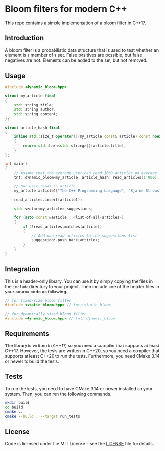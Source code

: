 
# Bloom filters for modern C++

This repo contains a simple implementation of a bloom filter in C++17.

## Introduction

A bloom filter is a probabilistic data structure that is used to test whether an element is a member of a set. False positives are possible, but false negatives are not. Elements can be added to the set, but not removed.

## Usage

```cpp
#include <dynamic_bloom.hpp>

struct my_article final
{
    std::string title;
    std::string author;
    std::string content;
};

struct article_hash final
{
    inline std::size_t operator()(my_article const& article) const noexcept
    {
        return std::hash<std::string>{}(article.title);
    }
};

int main()
{
    // Assume that the average user can read 1000 articles on average.
    tnt::dynamic_bloom<my_article, article_hash> read_articles(1'000);

    // Our user reads an article.
    my_article article1{"The C++ Programming Language", "Bjarne Stroustrup", "The C++ Programming Language is a computer programming book first published in October 1985."};

    read_articles.insert(article1);

    std::vector<my_article> suggestions;

    for (auto const &article : <list-of-all-articles>)
    {
        if (!read_articles.matches(article))
        {
            // Add non-read articles to the suggestions list.
            suggestions.push_back(article);
        }
    }
}
```


## Integration

This is a header-only library. You can use it by simply copying the files in the `include` directory to your project. Then include one of the header files in your source code as following.

```cpp
// for fixed-size bloom filter
#include <static_bloom.hpp> // tnt::static_bloom

// for dynamically-sized bloom filter
#include <dynamic_bloom.hpp> // tnt::dynamic_bloom
```


## Requirements

The library is written in C++17, so you need a compiler that supports at least C++17. However, the tests are written in C++20, so you need a compiler that supports at least C++20 to run the tests. Furthermore, you need CMake 3.14 or newer to build the tests.


## Tests

To run the tests, you need to have CMake 3.14 or newer installed on your system. Then, you can run the following commands.

```bash
mkdir build
cd build
cmake ..
cmake --build . --target run_tests
```

## License

Code is licensed under the MIT License - see the [LICENSE](LICENSE) file for details.